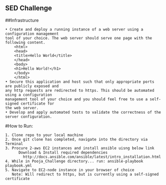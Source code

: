 ## SED Challenge
##Infrastructure
      
    • Create and deploy a running instance of a web server using a configuration management
    tool of your choice. The web server should serve one page with the following content.
        <html>
        <head>
        <title>Hello World</title>
        </head>
        <body>
        <h1>Hello World!</h1>
        </body>
        </html>
    • Secure this application and host such that only appropriate ports are publicly exposed and
    any http requests are redirected to https. This should be automated using a configuration
    management tool of your choice and you should feel free to use a self-signed certificate for
    the web server.
    • Develop and apply automated tests to validate the correctness of the server configuration.
  

#How to Run:

    1. Clone repo to your local machine
    2. Once git clone has completed, navigate into the directory via Terminal
    3. Procure 2-aws EC2 instances and install ansible uisng below link
          Download & Install required dependencies
            http://docs.ansible.com/ansible/latest/intro_installation.html
    4. While in Pooja_Challenge directory... run: ansible-playbook playbook.yml
    5. Navigate to EC2-node instance in your browser of choice
       Note: Will redirect to https, but is currently using a self-signed certificate
    
  
